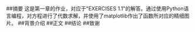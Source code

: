 ##摘要
这是第一章的作业，对应于"EXERCISES 1.1"的解答。通过使用Python语言编程，对方程进行了代数求解，并使用了matplotlib作出了函数所对应的精细图片。
##背景介绍
##正文
##结论
##致谢
